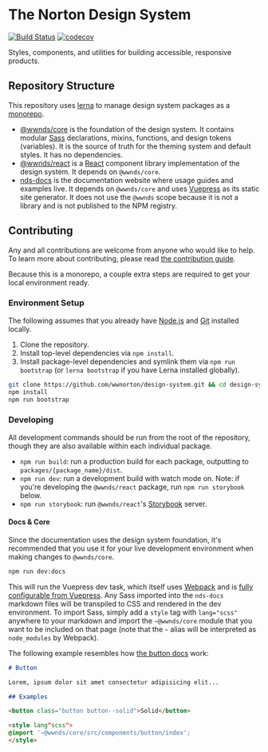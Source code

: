 # The Norton Design System

[![Build Status](https://github.com/wwnorton/design-system/workflows/Integration/badge.svg)](https://github.com/wwnorton/design-system/actions?query=workflow%3AIntegration)
[![codecov](https://codecov.io/gh/wwnorton/design-system/branch/main/graph/badge.svg)](https://codecov.io/gh/wwnorton/design-system)

Styles, components, and utilities for building accessible, responsive products.

## Repository Structure

This repository uses [lerna](https://lerna.js.org/) to manage design system packages as a [monorepo](https://en.wikipedia.org/wiki/Monorepo).

- [@wwnds/core](packages/core) is the foundation of the design system. It contains modular [Sass](https://sass-lang.com/) declarations, mixins, functions, and design tokens (variables). It is the source of truth for the theming system and default styles. It has no dependencies.
- [@wwnds/react](packages/react) is a [React](https://reactjs.org/) component library implementation of the design system. It depends on `@wwnds/core`.
- [nds-docs](docs) is the documentation website where usage guides and examples live. It depends on `@wwnds/core` and uses [Vuepress](https://vuepress.vuejs.org/) as its static site generator. It does not use the `@wwnds` scope because it is not a library and is not published to the NPM registry.

## Contributing

Any and all contributions are welcome from anyone who would like to help.
To learn more about contributing, please read [the contribution guide](CONTRIBUTING.md).

Because this is a monorepo, a couple extra steps are required to get your local environment ready.

### Environment Setup

The following assumes that you already have [Node.js](https://nodejs.org/en/) and [Git](https://git-scm.com/) installed locally.

1. Clone the repository.
2. Install top-level dependencies via `npm install`.
3. Install package-level dependencies and symlink them via `npm run bootstrap` (or `lerna bootstrap` if you have Lerna installed globally).

```sh
git clone https://github.com/wwnorton/design-system.git && cd design-system
npm install
npm run bootstrap
```

### Developing

All development commands should be run from the root of the repository, though they are also available within each individual package.

- `npm run build`: run a production build for each package, outputting to `packages/{package_name}/dist`.
- `npm run dev`: run a development build with watch mode on. Note: if you're developing the `@wwnds/react` package, run `npm run storybook` below.
- `npm run storybook`: run `@wwnds/react`'s [Storybook](https://storybook.js.org/) server.

#### Docs & Core

Since the documentation uses the design system foundation, it's recommended that you use it for your live development environment when making changes to `@wwnds/core`.

```sh
npm run dev:docs
```

This will run the Vuepress dev task, which itself uses [Webpack](https://webpack.js.org/) and is [fully configurable from Vuepress](https://vuepress.vuejs.org/config/#configurewebpack).
Any Sass imported into the `nds-docs` markdown files will be transpiled to CSS and rendered in the dev environment.
To import Sass, simply add a `style` tag with `lang="scss"` anywhere to your markdown and import the `~@wwnds/core` module that you want to be included on that page (note that the `~` alias will be interpreted as `node_modules` by Webpack).

The following example resembles how [the button docs](docs/components/button.md) work:

```markdown
# Button

Lorem, ipsum dolor sit amet consectetur adipisicing elit...

## Examples

<button class="button button--solid">Solid</button>

<style lang"scss">
@import '~@wwnds/core/src/components/button/index';
</style>
```
